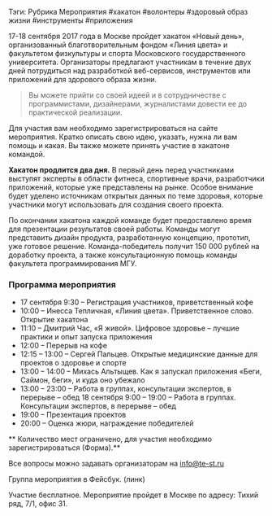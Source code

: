 Тэги: Рубрика Мероприятия #хакатон #волонтеры #здоровый образ жизни #инструменты #приложения

17-18 сентября 2017 года в Москве пройдет хакатон «Новый день», организованный благотворительным фондом «Линия цвета» и факультетом физкультуры и спорта Московского государственного университета. Организаторы предлагают участникам в течение двух дней потрудиться над разработкой веб-сервисов, инструментов или приложений для здорового образа жизни.

> Вы можете прийти со своей идеей и в сотрудничестве с программистами, дизайнерами, журналистами довести ее до практической реализации.

Для участия вам необходимо зарегистрироваться на сайте мероприятия. Кратко описать свою идею, указать, нужна ли вам помощь и какая. Вы также можете принять участие в хакатоне командой.

**Хакатон продлится два дня.** В первый день перед участниками выступят эксперты в области фитнеса, спортивные врачи, разработчики приложений, которые уже представлены на рынке. Особое внимание будет уделено источникам открытых данных по теме здоровья, которые участники могут использовать для создания своего проекта.

По окончании хакатона каждой команде будет предоставлено время для презентации результатов своей работы. Команды могут представить дизайн продукта, разработанную концепцию, прототип, уже готовое решение. Команда-победитель получит 150 000 рублей на доработку проекта, а также консультационную помощь команды факультета программирования МГУ.

### Программа мероприятия
* 17 сентября 9:30 – Регистрация участников, приветственный кофе
* 10:00 – Инесса Тепличная, «Линия цвета». Приветственное слово. Открытие хакатона
* 11:10 – Дмитрий Час, «Я живой». Цифровое здоровье – лучшие практики и опыт запуска приложения
* 12:00 – Перерыв на кофе
* 12:15 – 13:00 – Сергей Пальцев. Открытые медицинские данные для проектов о здоровье и спорте
* 13:00 – 14:00 – Михась Альтыщев. Как я запускал приложения «Беги, Саймон, беги», и куда оно убежало
* 13:00 – 23:00 – Работа в группах, консультации экспертов, в перерыве – обед
18 сентября 9:00 – 19:00 – Работа в группах. Консультации экспертов, в перерыве – обед
* 19:00 – Презентация проектов
* 20:00 – Оценка жюри, награждение победителей

** Количество мест ограничено, для участия необходимо зарегистрироваться (Форма).** 

Все вопросы можно задавать организаторам на info@te-st.ru

Группа мероприятия в Фейсбук. (линк)

Участие бесплатное. Мероприятие пройдет в Москве по адресу: Тихий ряд, 7/1, офис 31.
